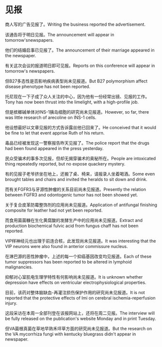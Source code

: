 # 见报

<p><span class="chinese">商人写的广告见报了。</span><span class="english">Writing the business reported the advertisement.</span></p>

<p><span class="chinese">该通告将于明日见报。</span><span class="english">The announcement will appear in tomorrow'snewspapers.</span></p>

<p><span class="chinese">他们的结婚启事已见报了。</span><span class="english">The announcement of their marriage appeared in the newspaper.</span></p>

<p><span class="chinese">有关这次会议的报道明日即可见报。</span><span class="english">Reports on this conference will appear in tomorrow's newspapers.</span></p>

<p><span class="chinese">但B27多态性是否影响疾病表型尚未见报道。</span><span class="english">But B27 polymorphism affect disease phenotype has not been reported.</span></p>

<p><span class="chinese">托尼现在一下子成了众人关注的中心，因为他有一份经常出镜、见报的工作。</span><span class="english">Tony has now been thrust into the limelight, with a high-profile job.</span></p>

<p><span class="chinese">但是槟榔碱单体对INS-1胰岛细胞的研究尚未见报道。</span><span class="english">However, so far, there was little research of arecoline on INS-1 cells.</span></p>

<p><span class="chinese">他设想最好以文章见报的方式告诉露丝他已回来了。</span><span class="english">He conceived that it would be fine to let that event apprise Ruth of his return.</span></p>

<p><span class="chinese">毒品已经被发现这一警察报告昨天见报了。</span><span class="english">The police report that the drugs had been found appeared in the press yesterday.</span></p>

<p><span class="chinese">民众受骗术的事多次见报，但却无揭穿骗术的奥秘所在。</span><span class="english">People are intoxicated thing repeatedly reported, but no expose quackery mystery.</span></p>

<p><span class="chinese">有的见报子老爷挤坐在地上，还搬了桌、椅来，请报录人坐着喝酒。</span><span class="english">Some even brought tables and chairs and invited the heralds to sit down and drink.</span></p>

<p><span class="chinese">而有关FGFR3与牙源性肿瘤的关系目前尚未见报道。</span><span class="english">Presently the relation between FGFR3 and odontogenic tumor has not been showed yet.</span></p>

<p><span class="chinese">关于复合皮革防霉整饰剂的应用尚未见报道。</span><span class="english">Application of antifungal finishing composite for leather had not yet been reported.</span></p>

<p><span class="chinese">而食用菌菌糠在生化黄腐酸的发酵生产中的应用尚未见报道。</span><span class="english">Extract and production biochemical fulvic acid from fungus chaff has not been reported.</span></p>

<p><span class="chinese">VIP样神经元也出理于前连合核，此发现尚未见报道。</span><span class="english">It was interesting that the VIP neurons were also found in anterior commissure nucleus.</span></p>

<p><span class="chinese">在淋巴源的恶性肿瘤中，上述的每一个抑癌基因改变均见报道。</span><span class="english">Each of these tumor suppressors has been reported to be altered in lymphoid malignancies.</span></p>

<p><span class="chinese">抑郁对心室肌电生理学特性有何影响尚未见报道。</span><span class="english">It is unknown whether depression have effects on ventricular electrophysiological properties.</span></p>

<p><span class="chinese">目前，该药对整体脑缺血-再灌注损伤保护作用的研究尚未见报道。</span><span class="english">It is not reported that the protective effects of Imi on cerebral ischemia-reperfusion injury.</span></p>

<p><span class="chinese">这段采访在本周一全部刊登在该报网站上，还将在周二见报。</span><span class="english">The interview will be fully released on the publication's website Monday and in print Tuesday.</span></p>

<p><span class="chinese">但VA菌根真菌在草地早熟禾坪草方面的研究尚未见报道。</span><span class="english">But the research on the VA mycorrhiza fungi with kentucky bluegrass didn't appear in newspaper.</span></p>

